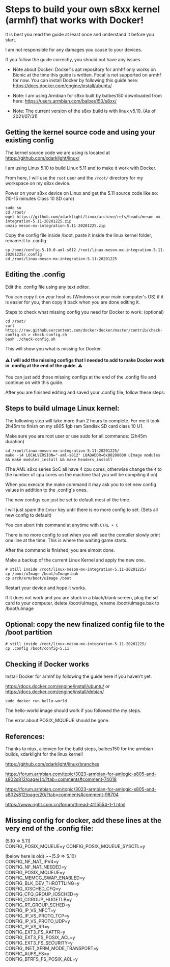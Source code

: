 # Steps to build your own s8xx kernel (armhf) that works with Docker!

It is best you read the guide at least once and understand it before you start.

I am not responsible for any damages you cause to your devices.

If you follow the guide correctly, you should not have any issues.

* Note about Docker: Docker's apt repository for armhf only works on Bionic at the time this guide is written. Focal is not supported on armhf for now. You can install Docker by following this guide here: https://docs.docker.com/engine/install/ubuntu/

* Note: I am using Armbian for s8xx built by balbes150 downloaded from here: https://users.armbian.com/balbes150/s8xx/

* Note: The current version of the s8xx build is with linux v5.10. (As of 2021/07/31)

## Getting the kernel source code and using your existing config

The kernel source code we are using is located at https://github.com/xdarklight/linux/

I am using Linux 5.10 to build Linux 5.11 and to make it work with Docker.

From here, I will use the `root` user and the `/root/` directory for my workspace on my s8xx device.

Power on your s8xx device on Linux and get the 5.11 source code like so: (10-15 minutes Class 10 SD card)
```
sudo su
cd /root/
wget https://github.com/xdarklight/linux/archive/refs/heads/meson-mx-integration-5.11-20201225.zip
unzip meson-mx-integration-5.11-20201225.zip
```

Copy the config file inside /boot, paste it inside the linux kernel folder, rename it to .config
```
cp /boot/config-5.10.0-aml-s812 /root/linux-meson-mx-integration-5.11-20201225/.config
cd /root/linux-meson-mx-integration-5.11-20201225
```

## Editing the .config

Edit the .config file using any text editor.

You can copy it on your host os (Windows or your main computer's OS) if it is easier for you, then copy it back when you are done editing it.

Steps to check what missing config you need for Docker to work: (optional)
```
cd /root/
curl https://raw.githubusercontent.com/docker/docker/master/contrib/check-config.sh > check-config.sh
bash ./check-config.sh
```

This will show you what is missing for Docker.

<h4>⚠️ I will add the missing configs that I needed to add to make Docker work in .config at the end of the guide. ⚠️</h4>

You can just add those missing configs at the end of the .config file and continue on with this guide.

After you are finished editing and saved your .config file, follow these steps:

## Steps to build uImage Linux kernel:

The following step will take more than 2 hours to complete. For me it took 2h45m to finish on my s805 1gb ram Sandisk SD card class 10 U1.

Make sure you are root user or use sudo for all commands: (2h45m duration)
```
cd /root/linux-meson-mx-integration-5.11-20201225/
make -j4 LOCALVERSION="-aml-s812" LOADADDR=0x00208000 uImage modules && make modules_install && make headers_install
```
(The AML s8xx series SoC all have 4 cpu cores, otherwise change the `4` to the number of cpu cores on the machine that you will be compiling it on)

When you execute the make command it may ask you to set new config values in addition to the .config's ones.

The new configs can just be set to default most of the time.

I will just spam the `Enter` key until there is no more config to set. (Sets all new config to default)

You can abort this command at anytime with `CTRL + C`

There is no more config to set when you will see the compiler slowly print one line at the time. This is where the waiting game starts.

After the command is finished, you are almost done.

Make a backup of the current Linux Kernel and apply the new one.
```
# still inside /root/linux-meson-mx-integration-5.11-20201225/
cp /boot/uImage /boot/uImage.bak
cp arch/arm/boot/uImage /boot 
```
Restart your device and hope it works.

If it does not work and you are stuck in a black/blank screen, plug the sd card to your computer, delete /boot/uImage, rename /boot/uImage.bak to /boot/uImage

## Optional: copy the new finalized config file to the /boot partition
```
# still inside /root/linux-meson-mx-integration-5.11-20201225/
cp .config /boot/config-5.11
```
## Checking if Docker works

Install Docker for armhf by following the guide here if you haven't yet: 

https://docs.docker.com/engine/install/ubuntu/ or https://docs.docker.com/engine/install/debian/

	sudo docker run hello-world

The hello-world image should work if you followed the my steps.

The error about POSIX_MQUEUE should be gone.

## References:

Thanks to ntux, alienven for the build steps, balbes150 for the armbian builds, xdarklight for the linux kernel!

https://github.com/xdarklight/linux/branches

https://forum.armbian.com/topic/3023-armbian-for-amlogic-s805-and-s802s812/page/14/?tab=comments#comment-74018

https://forum.armbian.com/topic/3023-armbian-for-amlogic-s805-and-s802s812/page/20/?tab=comments#comment-98704

https://www.right.com.cn/forum/thread-4115554-1-1.html

## Missing config for docker, add these lines at the very end of the .config file:

(5.10 => 5.11) \
CONFIG_POSIX_MQUEUE=y
CONFIG_POSIX_MQUEUE_SYSCTL=y

(below here is old)
~~(5.9 => 5.10) \
CONFIG_NF_NAT_IPV4=y \
CONFIG_NF_NAT_NEEDED=y \
CONFIG_POSIX_MQUEUE=y \
CONFIG_MEMCG_SWAP_ENABLED=y \
CONFIG_BLK_DEV_THROTTLING=y \
CONFIG_IOSCHED_CFQ=y \
CONFIG_CFQ_GROUP_IOSCHED=y \
CONFIG_CGROUP_HUGETLB=y \
CONFIG_RT_GROUP_SCHED=y \
CONFIG_IP_VS_NFCT=y \
CONFIG_IP_VS_PROTO_TCP=y \
CONFIG_IP_VS_PROTO_UDP=y \
CONFIG_IP_VS_RR=y \
CONFIG_EXT3_FS_XATTR=y \
CONFIG_EXT3_FS_POSIX_ACL=y \
CONFIG_EXT3_FS_SECURITY=y \
CONFIG_INET_XFRM_MODE_TRANSPORT=y \
CONFIG_AUFS_FS=y \
CONFIG_BTRFS_FS_POSIX_ACL=y
